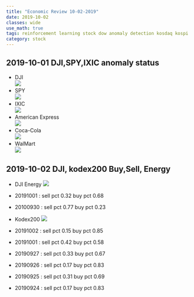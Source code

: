 ```yaml
---
title: "Economic Review 10-02-2019"
date: 2019-10-02
classes: wide
use_math: true
tags: reinforcement learning stock dow anomaly detection kosdaq kospi
category: stock
---
```



## 2019-10-01 DJI,SPY,IXIC anomaly status
- DJI  
![](../../pictures/stock_analysis/20191001_dji.png)
- SPY  
![](../../pictures/stock_analysis/20191001_spy.png)
- IXIC  
![](../../pictures/stock_analysis/20191001_ixic.png)
- American Express   
![](../../pictures/stock_analysis/20190930_axp_trade.png)
- Coca-Cola  
![](../../pictures/stock_analysis/20190930_ko_trade.png)
- WalMart  
![](../../pictures/stock_analysis/20190930_wmt_trade.png)


## 2019-10-02 DJI, kodex200 Buy,Sell, Energy
- DJI Energy
![](../../pictures/stock_analysis/20191002_dji_energy.png)
- 20191001 : sell pct 0.32 buy pct 0.68
- 20100930 : sell pct 0.77 buy pct 0.23

- Kodex200
![](../../pictures/stock_analysis/20191002_kodex200_energy.png)

- 20191002 : sell pct 0.15 buy pct 0.85
- 20191001 : sell pct 0.42 buy pct 0.58
- 20190927 : sell pct 0.33 buy pct 0.67
- 20190926 : sell pct 0.17 buy pct 0.83
- 20190925 : sell pct 0.31 buy pct 0.69
- 20190924 : sell pct 0.17 buy pct 0.83
